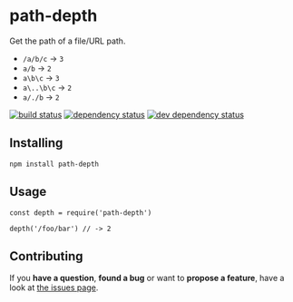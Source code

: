 # path-depth

Get the path of a file/URL path.

- `/a/b/c` -> `3`
- `a/b` -> `2`
- `a\b\c` -> `3`
- `a\..\b\c` -> `2`
- `a/./b` -> `2`

[![build status](https://img.shields.io/travis/derhuerst/path-depth.svg)](https://travis-ci.org/derhuerst/path-depth)
[![dependency status](https://img.shields.io/david/derhuerst/path-depth.svg)](https://david-dm.org/derhuerst/path-depth#info=dependencies)
[![dev dependency status](https://img.shields.io/david/dev/derhuerst/path-depth.svg)](https://david-dm.org/derhuerst/path-depth#info=devDependencies)


## Installing

```
npm install path-depth
```


## Usage

```
const depth = require('path-depth')

depth('/foo/bar') // -> 2
```



## Contributing

If you **have a question**, **found a bug** or want to **propose a feature**, have a look at [the issues page](https://github.com/derhuerst/path-depth/issues).
